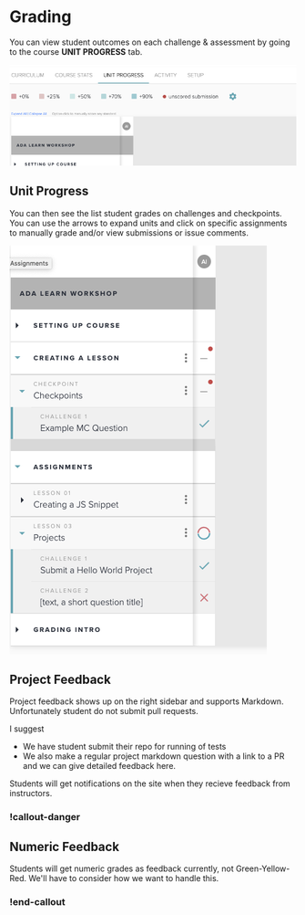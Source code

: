 # Grading

You can view student outcomes on each challenge & assessment by going to the course **UNIT PROGRESS** tab. 

![Unit Progress Tab](images/unit-progress.png)

## Unit Progress

You can then see the list student grades on challenges and checkpoints.  You can use the arrows to expand units and click on specific assignments to manually grade and/or view submissions or issue comments.

![Student Grades](images/student-grades.png)

## Project Feedback

Project feedback shows up on the right sidebar and supports Markdown.  Unfortunately student do not submit pull requests.  

I suggest

* We have student submit their repo for running of tests
* We also make a regular project markdown question with a link to a PR and we can give detailed feedback here.

Students will get notifications on the site when they recieve feedback from instructors. 



<!-- available callout types: info, success, warning, danger, secondary  -->
### !callout-danger

## Numeric Feedback
Students will get numeric grades as feedback currently, not Green-Yellow-Red.  We'll have to consider how we want to handle this.

### !end-callout